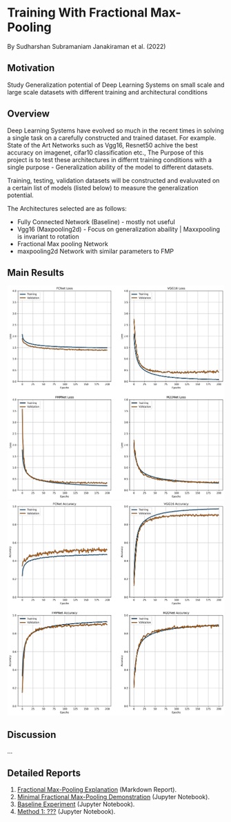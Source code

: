 # Training With Fractional Max-Pooling

By Sudharshan Subramaniam Janakiraman et al. (2022)

## Motivation

Study Generalization potential of Deep Learning Systems on small scale and large scale datasets with different training and architectural conditions

## Overview

Deep Learning Systems have evolved so much in the recent times in solving a single task on a carefully constructed and trained dataset. For example. State of the Art Networks such as Vgg16, Resnet50 achive the best accuracy on imagenet, cifar10 classification etc., The Purpose of this project is to test these architectures in differnt training conditions with a single purpose - Generalization ability of the model to different datasets.

Training, testing, validation datasets will be constructed and evaluvated on a certain list of models (listed below) to measure the generalization potential.

The Architectures selected are as follows:
- Fully Connected Network (Baseline) - mostly not useful
- Vgg16 (Maxpooling2d) - Focus on generalization abaility | Maxxpooling is invariant to rotation
- Fractional Max pooling Network 
- maxpooling2d Network with similar parameters to FMP

## Main Results

![Cifar10_Training_Loss](pics/metric_loss_cifar10.png)
![Cifar10_Training_Accuracy](pics/metric_accuracy_cifar10.png)

## Discussion

...

## Detailed Reports


 1. [Fractional Max-Pooling Explanation](reports/frac_max_pooling_explanation.md) (Markdown Report).
 2. [Minimal Fractional Max-Pooling Demonstration](reports/min_frac_max_pooling_demo.ipynb) (Jupyter Notebook).
 3. [Baseline Experiment](reports/baseline_experiment.ipynb) (Jupyter Notebook).
 4. [Method 1: ???](reports/method1_experiment.ipynb) (Jupyter Notebook).
